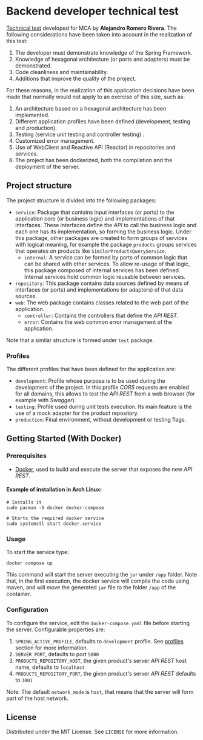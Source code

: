 # Backend developer technical test
[Technical test](https://github.com/dalogax/backendDevTest) developed for MCA by __Alejandro Romero Rivera__. The following considerations have been taken into account in the realization of this test:
  1. The developer must demonstrate knowledge of the Spring Framework.
  2. Knowledge of hexagonal architecture (or ports and adapters) must be demonstrated.
  3. Code cleanliness and maintainability.
  4. Additions that improve the quality of the project.

For these reasons, in the realization of this application decisions have been made that normally would not apply to an exercise of this size, such as:
  1. An architecture based on a hexagonal architecture has been implemented.
  2. Different application profiles have been defined (development, testing and production).
  3. Testing (service unit testing and controller testing)  .
  4. Customized error management.
  5. Use of WebClient and Reactive API (Reactor) in repositories and services.
  6. The project has been dockerized, both the compilation and the deployment of the server.

## Project structure
The project structure is divided into the following packages:
  - `service`: Package that contains input interfaces (or ports) to the application core (or business logic) and implementations of that interfaces.
    These interfaces define the _API_ to call the business logic and each one has its implementation, so forming the business logic.
    Under this package, other packages are created to form groups of services with logical meaning, for example the package `products` groups services that operates on products like `SimilarProductsQueryService`.
    - `internal`: A service can be formed by parts of common logic that can be shared with other services. To allow re-usage of that logic, this package composed of internal services has been defined. Internal services hold common logic reusable between services.
  - `repository`: This package contains data sources defined by means of interfaces (or ports) and implementations (or adapters) of that data sources.
  - `web`: The web package contains classes related to the web part of the application. 
    - `controller`: Contains the controllers that define the _API REST_. 
    - `error`: Contains the web common error management of the application.

Note that a similar structure is formed under `test` package.

### Profiles
The different profiles that have been defined for the application are:
- `development`: Profile whose purpose is to be used during the development of the project.
  In this profile _CORS_ requests are enabled for all domains, this allows to test the _API REST_ from a web browser (for example with _Swagger_).
- `testing`: Profile used during unit tests execution. Its main feature is the use of a mock adapter for the product repository.
- `production`: Final environment, without development or testing flags. 

## Getting Started (With Docker)

### Prerequisites
  - [Docker](https://www.docker.com/), used to build and execute the server that exposes the new _API REST_.
#### Example of installation in Arch Linux:
```shell
# Installs it
sudo pacman -S docker docker-compose

# Starts the required docker service
sudo systemctl start docker.service
```

### Usage
To start the service type:
```shell
docker compose up
```
This command will start the server executing the `jar` under `/app` folder. Note that, 
in the first execution, the docker service will compile the code using maven, 
and will move the generated `jar` file to the folder `/app` of the container.

### Configuration
To configure the service, edit the `docker-compose.yaml` file before starting the server. Configurable properties are:
1. `SPRING_ACTIVE_PROFILE`, defaults to `development` profile. See [profiles](#profiles) section for more information. 
2. `SERVER_PORT`, defaults to port `5000`
3. `PRODUCTS_REPOSITORY_HOST`, the given product's server _API REST_ host name, defaults to `localhost`
4. `PRODUCTS_REPOSITORY_PORT`, the given product's server _API REST_ defaults to `3001`

Note: The default `network_mode` is `host`, that means that the server will form part of the host network.

## License
Distributed under the MIT License. See `LICENSE` for more information.